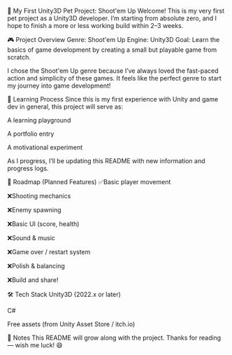 🚀 My First Unity3D Pet Project: Shoot'em Up
Welcome! This is my very first pet project as a Unity3D developer.
I’m starting from absolute zero, and I hope to finish a more or less working build within 2–3 weeks.

🎮 Project Overview
Genre: Shoot'em Up
Engine: Unity3D
Goal: Learn the basics of game development by creating a small but playable game from scratch.

I chose the Shoot'em Up genre because I’ve always loved the fast-paced action and simplicity of these games. It feels like the perfect genre to start my journey into game development!

🧠 Learning Process
Since this is my first experience with Unity and game dev in general, this project will serve as:

A learning playground

A portfolio entry

A motivational experiment

As I progress, I’ll be updating this README with new information and progress logs.

📅 Roadmap (Planned Features)
 ✅Basic player movement 

 ❌Shooting mechanics

 ❌Enemy spawning

 ❌Basic UI (score, health)

 ❌Sound & music

 ❌Game over / restart system

 ❌Polish & balancing

 ❌Build and share!

🛠️ Tech Stack
Unity3D (2022.x or later)

C#

Free assets (from Unity Asset Store / itch.io)

💬 Notes
This README will grow along with the project.
Thanks for reading — wish me luck! 😄
